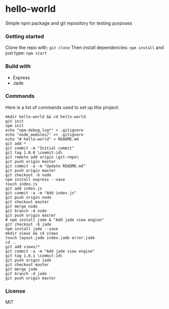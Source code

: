 # hello-world

Simple npm package and git repository for testing purposes

### Getting started

Clone the repo with:
`git clone`
Then install dependencies:
`npm install`
and just type:
`npm start`

### Build with
- Express
- Jade

### Commands

Here is a list of commands used to set up this project:
```
mkdir hello-world && cd hello-world
git init
npm init
echo "npm-debug.log*" > .gitignore
echo "node_modules/" >> .gitignore
echo "# hello-world" > README.md
git add *
git commit -m "Initial commit"
git tag 1.0.0 \commit-id\
git remote add origin \git-repo\
git push origin master
git commit -a -m "Update README.md"
git push origin master
git checkout -b node
npm install express --save
touch index.js
git add index.js
git commit -a -m "Add index.js"
git push origin node
git checkout master
git merge node
git branch -d node
git push origin master
# npm install jade & "Add jade view engine"
git checkout -b jade
npm install jade --save
mkdir views && cd views
touch layout.jade index.jade error.jade
cd ..
git add views/*
git commit -a -m "Add jade view engine"
git tag 1.0.1 \commit-id\
git push origin jade
git checkout master
git merge jade
git branch -d jade
git push origin master
```

### License
MIT
